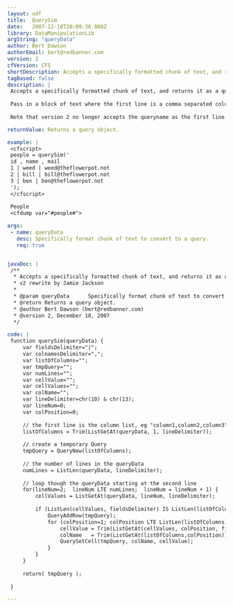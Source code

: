 ```yaml
---
layout: udf
title:  QuerySim
date:   2007-12-18T20:09:30.000Z
library: DataManipulationLib
argString: "queryData"
author: Bert Dawson
authorEmail: bert@redbanner.com
version: 2
cfVersion: CF5
shortDescription: Accepts a specifically formatted chunk of text, and returns it as a query object.
tagBased: false
description: |
 Accepts a specifically formatted chunk of text, and returns it as a query object.  Based on QuerySim.cfm by hal.helms@TeamAllaire.com.
 
 Pass in a block of text where the first line is a comma separated column list, and subequent lines represent records, with '|' delimited data cells.
 
 Note that version 2 no longer accepts the queryname as the first line.

returnValue: Returns a query object.

example: |
 <cfscript>
 people = querySim('
 id , name , mail
 1 | weed | weed@theflowerpot.not
 2 | bill | bill@theflowerpot.not
 3 | ben | ben@theflowerpot.not
 ');
 </cfscript>
 
 People
 <cfdump var="#people#">

args:
 - name: queryData
   desc: Specifically format chunk of text to convert to a query.
   req: true


javaDoc: |
 /**
  * Accepts a specifically formatted chunk of text, and returns it as a query object.
  * v2 rewrite by Jamie Jackson
  * 
  * @param queryData      Specifically format chunk of text to convert to a query. (Required)
  * @return Returns a query object. 
  * @author Bert Dawson (bert@redbanner.com) 
  * @version 2, December 18, 2007 
  */

code: |
 function querySim(queryData) {
     var fieldsDelimiter="|";
     var colnamesDelimiter=",";
     var listOfColumns="";
     var tmpQuery="";
     var numLines="";
     var cellValue="";
     var cellValues="";
     var colName="";
     var lineDelimiter=chr(10) & chr(13);
     var lineNum=0;
     var colPosition=0;
 
     // the first line is the column list, eg "column1,column2,column3"
     listOfColumns = Trim(ListGetAt(queryData, 1, lineDelimiter));
     
     // create a temporary Query
     tmpQuery = QueryNew(listOfColumns);
 
     // the number of lines in the queryData
     numLines = ListLen(queryData, lineDelimiter);
     
     // loop though the queryData starting at the second line
     for(lineNum=2;  lineNum LTE numLines;  lineNum = lineNum + 1) {
         cellValues = ListGetAt(queryData, lineNum, lineDelimiter);
 
         if (ListLen(cellValues, fieldsDelimiter) IS ListLen(listOfColumns,",")) {
             QueryAddRow(tmpQuery);
             for (colPosition=1; colPosition LTE ListLen(listOfColumns); colPosition = colPosition + 1){
                 cellValue = Trim(ListGetAt(cellValues, colPosition, fieldsDelimiter));
                 colName   = Trim(ListGetAt(listOfColumns,colPosition));
                 QuerySetCell(tmpQuery, colName, cellValue);
             }
         } 
     }
     
     return( tmpQuery );
     
 }

---
```


